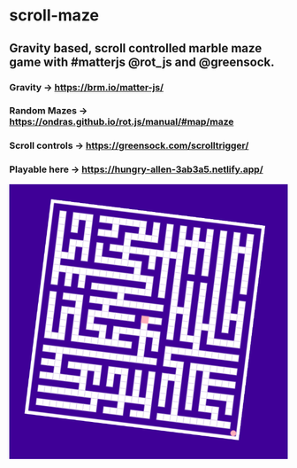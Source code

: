 # scroll-maze

## Gravity based, scroll controlled marble maze game with #matterjs @rot_js and @greensock.

### Gravity -> https://brm.io/matter-js/

### Random Mazes -> https://ondras.github.io/rot.js/manual/#map/maze

### Scroll controls -> https://greensock.com/scrolltrigger/

### Playable here -> https://hungry-allen-3ab3a5.netlify.app/

![](game.png)
